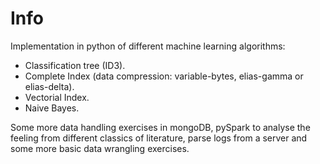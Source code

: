 # Info

Implementation in python of different machine learning algorithms:

- Classification tree (ID3).
- Complete Index (data compression: variable-bytes, elias-gamma or elias-delta).
- Vectorial Index.
- Naive Bayes.

Some more data handling exercises in mongoDB, pySpark to analyse the feeling from different classics of literature, parse logs from a server and some more basic data wrangling exercises.
